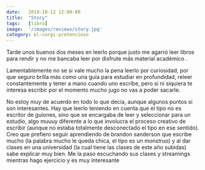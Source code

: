 ```yaml
---
date:   2019-10-12 12:00:00
title:  "Story"
tags:   [libro]
image:  '/images/reviews/story.jpg'
category: el-corgi-pretencioso
---
```

Tarde unos buenos dos meses en leerlo porque justo me agarró leer libros para rendir y no me bancaba leer por disfrute más material académico .

Lamentablemente no se si vale mucho la pena leerlo por curiosidad, por que seguro brilla más como una guía para estudiar en profundidad, releer constantemente y tener a mano cuando uno escribe, pero si ni siquiera te interesa escribir por el momento mucho jugo no vas a poder sacarle.

No estoy muy de acuerdo en todo lo que decía, aunque algunos puntos si son interesantes. Hay que leerlo teniendo en cuenta que el tipo no es escritor de guiones, sino que se encargaba de leer y seleccionar para un estudio, algo muuuy diferente a lo que involucra el proceso creativo de escribir (aunque no estaba totalmente desconectado el tipo en ese sentido). Creo que prefiero seguir aprendiendo de brandon sanderson que escribe mucho (la palabra mucho le queda chica, el tipo es un monstruo) y al dar clases en una universidad (la cual tiene las clases de este año subidas) sabe explicar muy bien. Me la paso escuchando sus clases y streamings mientras hago ejercicio y es muy interesante 

